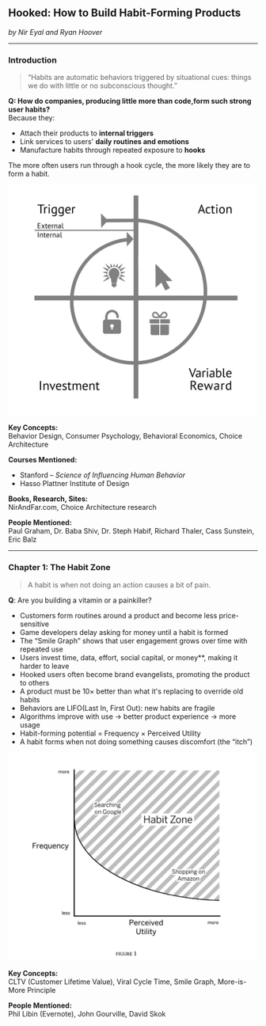## Hooked: How to Build Habit-Forming Products  
*by Nir Eyal and Ryan Hoover*

---

### Introduction

> “Habits are automatic behaviors triggered by situational cues: things we do with little or no subconscious thought.”

**Q: How do companies, producing little more than code,form such strong user habits?**  
Because they:

- Attach their products to **internal triggers**
- Link services to users' **daily routines and emotions**
- Manufacture habits through repeated exposure to **hooks**

The more often users run through a hook cycle, the more likely they are to form a habit.

![alt text](image.png)

**Key Concepts:**  
Behavior Design, Consumer Psychology, Behavioral Economics, Choice Architecture

**Courses Mentioned:**  
- Stanford – *Science of Influencing Human Behavior*  
- Hasso Plattner Institute of Design

**Books, Research, Sites:**  
NirAndFar.com, Choice Architecture research

**People Mentioned:**  
Paul Graham, Dr. Baba Shiv, Dr. Steph Habif, Richard Thaler, Cass Sunstein, Eric Balz

---

### Chapter 1: The Habit Zone
> A habit is when not doing an action causes a bit of pain.

**Q**: Are you building a vitamin or a painkiller?

- Customers form routines around a product and become less price-sensitive
- Game developers delay asking for money until a habit is formed
- The “Smile Graph” shows that user engagement grows over time with repeated use
- Users invest time, data, effort, social capital, or money**, making it harder to leave
- Hooked users often become brand evangelists, promoting the product to others
- A product must be 10× better than what it's replacing to override old habits
- Behaviors are LIFO(Last In, First Out): new habits are fragile
- Algorithms improve with use → better product experience → more usage 
- Habit-forming potential = Frequency × Perceived Utility
- A habit forms when not doing something causes discomfort (the “itch”)

![alt text](image-2.png)

**Key Concepts:**  
CLTV (Customer Lifetime Value), Viral Cycle Time, Smile Graph, More-is-More Principle

**People Mentioned:**  
Phil Libin (Evernote), John Gourville, David Skok
